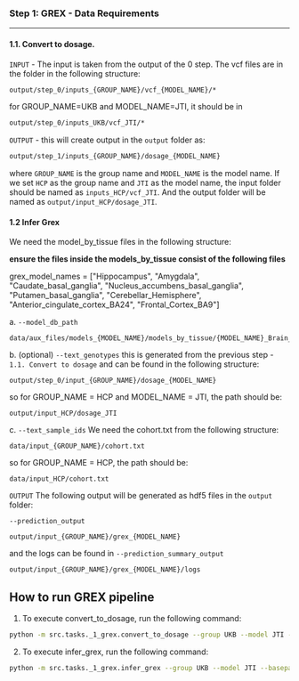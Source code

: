 ### Step 1: GREX - Data Requirements
<hr />

#### 1.1. Convert to dosage. 
`INPUT` - The input is taken from the output of the 0 step. The vcf files are in the folder in the following structure:
```bash
output/step_0/inputs_{GROUP_NAME}/vcf_{MODEL_NAME}/*
```

for GROUP_NAME=UKB and MODEL_NAME=JTI, it should be in 
```bash
output/step_0/inputs_UKB/vcf_JTI/*
```


`OUTPUT` - this will create output in the `output` folder as:
```bash
output/step_1/inputs_{GROUP_NAME}/dosage_{MODEL_NAME}
```
where `GROUP_NAME` is the group name and `MODEL_NAME` is the model name. If we set `HCP` as the group name and `JTI` as the model name, the input folder should be named as `inputs_HCP/vcf_JTI`. And the output folder will be named as `output/input_HCP/dosage_JTI`.


#### 1.2 Infer Grex
We need the model_by_tissue files in the following structure:

**ensure the files inside the models_by_tissue consist of the following files**

grex_model_names = ["Hippocampus", "Amygdala", "Caudate_basal_ganglia",
				"Nucleus_accumbens_basal_ganglia", "Putamen_basal_ganglia",
				"Cerebellar_Hemisphere", "Anterior_cingulate_cortex_BA24", "Frontal_Cortex_BA9"]


a. `--model_db_path`
```
data/aux_files/models_{MODEL_NAME}/models_by_tissue/{MODEL_NAME}_Brain_{grex_model_names}
```


b. (optional) `--text_genotypes`
this is generated from the previous step - `1.1. Convert to dosage` and can be found in the following structure:
```
output/step_0/input_{GROUP_NAME}/dosage_{MODEL_NAME}
```

so for GROUP_NAME = HCP and MODEL_NAME = JTI, the path should be:
```
output/input_HCP/dosage_JTI
```


c. `--text_sample_ids`
We need the cohort.txt from the following structure:

```
data/input_{GROUP_NAME}/cohort.txt
```

so for GROUP_NAME = HCP, the path should be:
```
data/input_HCP/cohort.txt
```


`OUTPUT`
The following output will be generated as hdf5 files in the `output` folder:

`--prediction_output`

```
output/input_{GROUP_NAME}/grex_{MODEL_NAME}
```
and the logs can be found in  `--prediction_summary_output`
```
output/input_{GROUP_NAME}/grex_{MODEL_NAME}/logs
```





## How to run GREX pipeline

1. To execute convert_to_dosage, run the following command:
```bash
python -m src.tasks._1_grex.convert_to_dosage --group UKB --model JTI --basepath ./output
```

2. To execute infer_grex, run the following command:
```bash
python -m src.tasks._1_grex.infer_grex --group UKB --model JTI --basepath ./output
```
